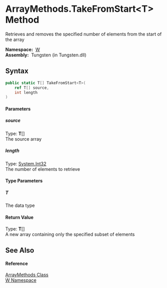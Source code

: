 ArrayMethods.TakeFromStart&lt;T> Method
=======================================
   Retrieves and removes the specified number of elements from the start of the array

  **Namespace:**  [W][1]  
  **Assembly:**  Tungsten (in Tungsten.dll)

Syntax
------

```csharp
public static T[] TakeFromStart<T>(
	ref T[] source,
	int length
)

```

#### Parameters

##### *source*
Type: **T**[]  
The source array

##### *length*
Type: [System.Int32][2]  
The number of elements to retrieve

#### Type Parameters

##### *T*
The data type

#### Return Value
Type: **T**[]  
A new array containing only the specified subset of elements

See Also
--------

#### Reference
[ArrayMethods Class][3]  
[W Namespace][1]  

[1]: ../README.md
[2]: http://msdn.microsoft.com/en-us/library/td2s409d
[3]: README.md